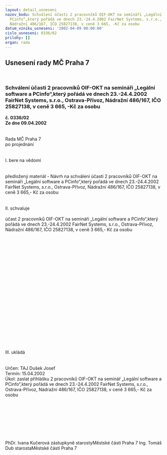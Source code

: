 ```yaml
---
layout: detail_usneseni
nazev_bodu: Schválení účasti 2 pracovníků OIF-OKT na semináři „Legální software a
  PCinfo“,který pořádá ve dnech 23.-24.4.2002 FairNet Systems, s.r.o., Ostrava-Přívoz,
  Nádražní 486/167, IČO 25827138, v ceně 3 665, -Kč za osobu
datum_vzniku_usneseni: '2002-04-09 00:00:00'
cislo_usneseni: 0336/02
prilohy: []
organ: rada
---
```

<div id="ucUsn_pList" class="usn">
	<span><h2>Usnesení rady MČ Praha 7 </h2>
<br></span><div class="standBody">
<span><h3>Schválení účasti 2 pracovníků OIF-OKT na semináři „Legální software a PCinfo“,který pořádá ve dnech 23.-24.4.2002 FairNet Systems, s.r.o., Ostrava-Přívoz, Nádražní 486/167, IČO 25827138, v ceně 3 665, -Kč za osobu</h3></span><div class="center">
		<strong>č. 0336/02</strong><br>
	</div>
<div class="center">
		<strong>Ze dne 09.04.2002</strong><br><br>
	</div>
<br>Rada MČ Praha 7<br>po projednání<br><br><br>I.	bere na vědomí<br><br> <br>předložený materiál - Návrh na schválení účasti 2 pracovníků OIF-OKT na semináři „Legální software a PCinfo“,který pořádá ve dnech 23.-24.4.2002 FairNet Systems, s.r.o., Ostrava-Přívoz, Nádražní 486/167, IČO 25827138, v ceně 3 665,- Kč za osobu <br><br><br>II.	schvaluje <br><br>účast 2 pracovníků OIF-OKT na semináři „Legální software a PCinfo“,který pořádá ve dnech 23.-24.4.2002 FairNet Systems, s.r.o., Ostrava-Přívoz, Nádražní 486/167, IČO 25827138, v ceně 3 665,- Kč za osobu <br><br><br><br><br><br><br><br><br><br><br><br><br><br><br><br><br><br><br><br><br><br><br>III.	ukládá <br><br> <br>Určen:	TAJ Dušek Josef<br>Termín: 15.04.2002<br>Úkol:	zaslat přihlášku 2 pracovníků OIF-OKT na seminář „Legální software a PCinfo“,který pořádá ve dnech 23.-24.4.2002 FairNet Systems, s.r.o., Ostrava-Přívoz, Nádražní 486/167, IČO 25827138, v ceně 3 665,- Kč za osobu <br> <br><br><br><br><br><br> <br>	<br>PhDr. Ivana Kučerová zástupkyně starostyMěstské části Praha 7	Ing. Tomáš Dub starostaMěstské části Praha 7<br>	<br><br>
</div>
</div>